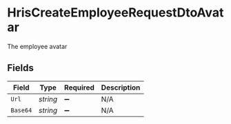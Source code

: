 # HrisCreateEmployeeRequestDtoAvatar

The employee avatar


## Fields

| Field              | Type               | Required           | Description        |
| ------------------ | ------------------ | ------------------ | ------------------ |
| `Url`              | *string*           | :heavy_minus_sign: | N/A                |
| `Base64`           | *string*           | :heavy_minus_sign: | N/A                |